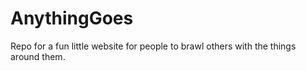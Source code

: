 # AnythingGoes
Repo for a fun little website for people to brawl others with the things around them.
